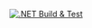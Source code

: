 [![.NET Build & Test](https://github.com/hammadarshad2k25/STD_Database/actions/workflows/dotnet.yml/badge.svg)](https://github.com/hammadarshad2k25/STD_Database/actions/workflows/dotnet.yml)
